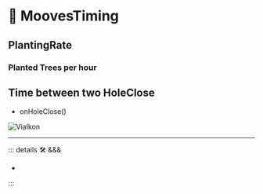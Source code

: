 # 💜 <psike>MoovesTiming </psike>

## PlantingRate

### Planted Trees per hour

## Time between two HoleClose

- onHoleClose()

![ViaIkon](/Via/Via_Ikon.png)

---

<!-- =================================================== -->
<!-- =================================================== -->
<!-- =================================================== -->
<!-- =================================================== -->
<!-- =================================================== -->
::: details 🛠 <dev>&&&</dev>

-

:::

